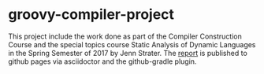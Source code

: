# groovy-compiler-project

This project include the work done as part of the Compiler Construction Course and the special topics course Static 
Analysis of Dynamic Languages in the Spring Semester of 2017 by Jenn Strater. The 
[report](https://jlstrater.github.io/groovy-compiler-project/html/index.html) is published to github pages
via asciidoctor and the github-gradle plugin.
